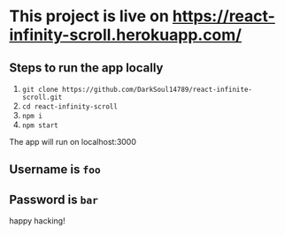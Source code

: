 # This project is live on https://react-infinity-scroll.herokuapp.com/

## Steps to run the app locally
1) ` git clone https://github.com/DarkSoul14789/react-infinite-scroll.git `
2) ` cd react-infinity-scroll `
3) ` npm i `
4) ` npm start `

The app will run on localhost:3000

## Username is `foo`
## Password is `bar`

happy hacking!
